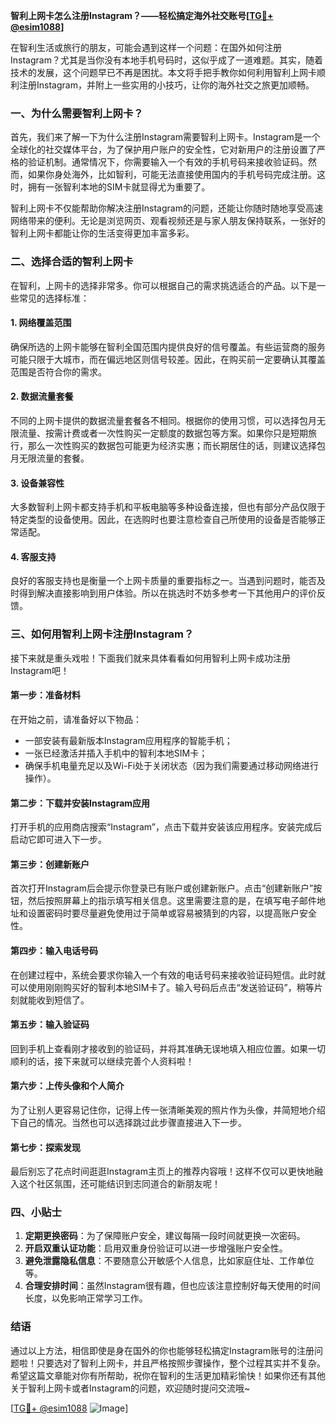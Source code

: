 **智利上网卡怎么注册Instagram？——轻松搞定海外社交账号[[TG💪+ @esim1088](https://t.me/s/esim1088)]**

在智利生活或旅行的朋友，可能会遇到这样一个问题：在国外如何注册Instagram？尤其是当你没有本地手机号码时，这似乎成了一道难题。其实，随着技术的发展，这个问题早已不再是困扰。本文将手把手教你如何利用智利上网卡顺利注册Instagram，并附上一些实用的小技巧，让你的海外社交之旅更加顺畅。

### 一、为什么需要智利上网卡？

首先，我们来了解一下为什么注册Instagram需要智利上网卡。Instagram是一个全球化的社交媒体平台，为了保护用户账户的安全性，它对新用户的注册设置了严格的验证机制。通常情况下，你需要输入一个有效的手机号码来接收验证码。然而，如果你身处海外，比如智利，可能无法直接使用国内的手机号码完成注册。这时，拥有一张智利本地的SIM卡就显得尤为重要了。

智利上网卡不仅能帮助你解决注册Instagram的问题，还能让你随时随地享受高速网络带来的便利。无论是浏览网页、观看视频还是与家人朋友保持联系，一张好的智利上网卡都能让你的生活变得更加丰富多彩。

### 二、选择合适的智利上网卡

在智利，上网卡的选择非常多。你可以根据自己的需求挑选适合的产品。以下是一些常见的选择标准：

#### 1. 网络覆盖范围
确保所选的上网卡能够在智利全国范围内提供良好的信号覆盖。有些运营商的服务可能只限于大城市，而在偏远地区则信号较差。因此，在购买前一定要确认其覆盖范围是否符合你的需求。

#### 2. 数据流量套餐
不同的上网卡提供的数据流量套餐各不相同。根据你的使用习惯，可以选择包月无限流量、按需计费或者一次性购买一定额度的数据包等方案。如果你只是短期旅行，那么一次性购买的数据包可能更为经济实惠；而长期居住的话，则建议选择包月无限流量的套餐。

#### 3. 设备兼容性
大多数智利上网卡都支持手机和平板电脑等多种设备连接，但也有部分产品仅限于特定类型的设备使用。因此，在选购时也要注意检查自己所使用的设备是否能够正常适配。

#### 4. 客服支持
良好的客服支持也是衡量一个上网卡质量的重要指标之一。当遇到问题时，能否及时得到解决直接影响到用户体验。所以在挑选时不妨多参考一下其他用户的评价反馈。

### 三、如何用智利上网卡注册Instagram？

接下来就是重头戏啦！下面我们就来具体看看如何用智利上网卡成功注册Instagram吧！

#### 第一步：准备材料
在开始之前，请准备好以下物品：
- 一部安装有最新版本Instagram应用程序的智能手机；
- 一张已经激活并插入手机中的智利本地SIM卡；
- 确保手机电量充足以及Wi-Fi处于关闭状态（因为我们需要通过移动网络进行操作）。

#### 第二步：下载并安装Instagram应用
打开手机的应用商店搜索“Instagram”，点击下载并安装该应用程序。安装完成后启动它即可进入下一步。

#### 第三步：创建新账户
首次打开Instagram后会提示你登录已有账户或创建新账户。点击“创建新账户”按钮，然后按照屏幕上的指示填写相关信息。这里需要注意的是，在填写电子邮件地址和设置密码时要尽量避免使用过于简单或容易被猜到的内容，以提高账户安全性。

#### 第四步：输入电话号码
在创建过程中，系统会要求你输入一个有效的电话号码来接收验证码短信。此时就可以使用刚刚购买好的智利本地SIM卡了。输入号码后点击“发送验证码”，稍等片刻就能收到短信了。

#### 第五步：输入验证码
回到手机上查看刚才接收到的验证码，并将其准确无误地填入相应位置。如果一切顺利的话，接下来就可以继续完善个人资料啦！

#### 第六步：上传头像和个人简介
为了让别人更容易记住你，记得上传一张清晰美观的照片作为头像，并简短地介绍下自己的情况。当然也可以选择跳过此步骤直接进入下一步。

#### 第七步：探索发现
最后别忘了花点时间逛逛Instagram主页上的推荐内容哦！这样不仅可以更快地融入这个社区氛围，还可能结识到志同道合的新朋友呢！

### 四、小贴士

1. **定期更换密码**：为了保障账户安全，建议每隔一段时间就更换一次密码。
2. **开启双重认证功能**：启用双重身份验证可以进一步增强账户安全性。
3. **避免泄露隐私信息**：不要随意公开敏感个人信息，比如家庭住址、工作单位等。
4. **合理安排时间**：虽然Instagram很有趣，但也应该注意控制好每天使用的时间长度，以免影响正常学习工作。

### 结语

通过以上方法，相信即使是身在国外的你也能够轻松搞定Instagram账号的注册问题啦！只要选对了智利上网卡，并且严格按照步骤操作，整个过程其实并不复杂。希望这篇文章能对你有所帮助，祝你在智利的生活更加精彩愉快！如果你还有其他关于智利上网卡或者Instagram的问题，欢迎随时提问交流哦~

[[TG💪+ @esim1088](https://t.me/s/esim1088) ![Image](https://i.postimg.cc/4NQfJmqS/Snipaste-2025-05-13-00-14-12.png)]
